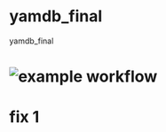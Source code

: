 # yamdb_final
yamdb_final
# ![example workflow](https://github.com/serebrennikovalexander/yamdb_final/actions/workflows/yamdb_workflow.yml/badge.svg)
# fix 1